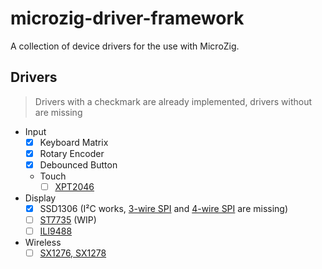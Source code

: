 # microzig-driver-framework

A collection of device drivers for the use with MicroZig.

## Drivers

> Drivers with a checkmark are already implemented, drivers without are missing

- Input
  - [x] Keyboard Matrix
  - [x] Rotary Encoder
  - [x] Debounced Button
  - Touch
    - [ ] [XPT2046](https://github.com/ZigEmbeddedGroup/microzig/issues/247)
- Display
  - [x] SSD1306 (I²C works, [3-wire SPI](https://github.com/ZigEmbeddedGroup/microzig/issues/251) and [4-wire SPI](https://github.com/ZigEmbeddedGroup/microzig/issues/252) are missing)
  - [ ] [ST7735](https://github.com/ZigEmbeddedGroup/microzig/issues/250) (WIP)
  - [ ] [ILI9488](https://github.com/ZigEmbeddedGroup/microzig/issues/249)
- Wireless
  - [ ] [SX1276, SX1278](https://github.com/ZigEmbeddedGroup/microzig/issues/248)
